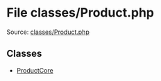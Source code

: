 File classes/Product.php
=========

Source: [classes/Product.php](https://github.com/PrestaShop/PrestaShop/blob/1.5.3.0/classes/Product.php)


Classes
-------

* [ProductCore](class.ProductCore.md)

